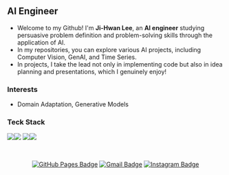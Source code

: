 ## AI Engineer
- Welcome to my Github! I'm **Ji-Hwan Lee**, an **AI engineer** studying persuasive problem definition and problem-solving skills through the application of AI.
- In my repositories, you can explore various AI projects, including Computer Vision, GenAI, and Time Series.
- In projects, I take the lead not only in implementing code but also in idea planning and presentations, which I genuinely enjoy!

### Interests
- Domain Adaptation, Generative Models

### Teck Stack
<img src="https://img.shields.io/badge/Python-3776AB?style=for-the-badge&logo=Python&logoColor=white"><img src="https://img.shields.io/badge/PyTorch-EE4C2C?style=for-the-badge&logo=pytorch&logoColor=white">
<img src="https://img.shields.io/badge/OpenCV-27338e?style=for-the-badge&logo=OpenCV&logoColor=white"><img src="https://img.shields.io/badge/Flask-000000?style=for-the-badge&logo=Flask&logoColor=white">

<div align=center>
<br>
  
[![GitHub Pages Badge](https://img.shields.io/badge/GitHub.io-222222?style=flat-square&logo=github&logoColor=white)](https://abcd-egh.github.io/)
[![Gmail Badge](https://img.shields.io/badge/Gmail-EA4335?style=flat-square&logo=Gmail&logoColor=white)](mailto:wlghks7790@gmail.com)
[![Instagram Badge](https://img.shields.io/badge/Instagram-E4405F?style=flat-square&logo=instagram&logoColor=white)](https://instagram.com/abcd.e_gh)
</div>
<!--
**abcd-EGH/abcd-EGH** is a ✨ _special_ ✨ repository because its `README.md` (this file) appears on your GitHub profile.

Here are some ideas to get you started:

- 🔭 I’m currently working on ...
- 🌱 I’m currently learning ...
- 👯 I’m looking to collaborate on ...
- 🤔 I’m looking for help with ...
- 💬 Ask me about ...
- 📫 How to reach me: ...
- 😄 Pronouns: ...
- ⚡ Fun fact: ...
-->
